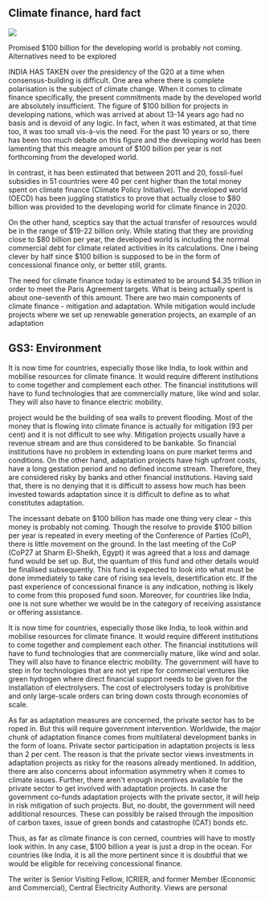 ## Climate finance, hard fact

![](_page_0_Picture_1.jpeg)

Promised \$100 billion for the developing world is probably not coming. Alternatives need to be explored

INDIA HAS TAKEN over the presidency of the G20 at a time when consensus-building is difficult. One area where there is complete polarisation is the subject of climate change. When it comes to climate finance specifically, the present commitments made by the developed world are absolutely insufficient. The figure of \$100 billion for projects in developing nations, which was arrived at about 13-14 years ago had no basis and is devoid of any logic. In fact, when it was estimated, at that time too, it was too small vis-à-vis the need. For the past 10 years or so, there has been too much debate on this figure and the developing world has been lamenting that this meagre amount of \$100 billion per year is not forthcoming from the developed world.

In contrast, it has been estimated that between 2011 and 20, fossil-fuel subsidies in 51 countries were 40 per cent higher than the total money spent on climate finance (Climate Policy Initiative). The developed world (OECD) has been juggling statistics to prove that actually close to \$80 billion was provided to the developing world for climate finance in 2020.

On the other hand, sceptics say that the actual transfer of resources would be in the range of \$19-22 billion only. While stating that they are providing close to \$80 billion per year, the developed world is including the normal commercial debt for climate related activities in its calculations. One i being clever by half since \$100 billion is supposed to be in the form of concessional finance only, or better still, grants.

The need for climate finance today is estimated to be around \$4.35 trillion in order to meet the Paris Agreement targets. What is being actually spent is about one-seventh of this amount. There are two main components of climate finance - mitigation and adaptation. While mitigation would include projects where we set up renewable generation projects, an example of an adaptation

## GS3: Environment

It is now time for countries, especially those like India, to look within and mobilise resources for climate finance. It would require different institutions to come together and complement each other. The financial institutions will have to fund technologies that are commercially mature, like wind and solar. They will also have to finance electric mobility.

project would be the building of sea walls to prevent flooding. Most of the money that is flowing into climate finance is actually for mitigation (93 per cent) and it is not difficult to see why. Mitigation projects usually have a revenue stream and are thus considered to be bankable. So financial institutions have no problem in extending loans on pure market terms and conditions. On the other hand, adaptation projects have high upfront costs, have a long gestation period and no defined income stream. Therefore, they are considered risky by banks and other financial institutions. Having said that, there is no denying that it is difficult to assess how much has been invested towards adaptation since it is difficult to define as to what constitutes adaptation.

The incessant debate on \$100 billion has made one thing very clear – this money is probably not coming. Though the resolve to provide \$100 billion per year is repeated in every meeting of the Conference of Parties (CoP), there is little movement on the ground. In the last meeting of the CoP (CoP27 at Sharm El-Sheikh, Egypt) it was agreed that a loss and damage fund would be set up. But, the quantum of this fund and other details would be finalised subsequently. This fund is expected to look into what must be done immediately to take care of rising sea levels, desertification etc. If the past experience of concessional finance is any indication, nothing is likely to come from this proposed fund soon. Moreover, for countries like India, one is not sure whether we would be in the category of receiving assistance or offering assistance.

It is now time for countries, especially those like India, to look within and mobilise resources for climate finance. It would require different institutions to come together and complement each other. The financial institutions will have to fund technologies that are commercially mature, like wind and solar. They will also have to finance electric mobility. The government will have to step in for technologies that are not yet ripe for commercial ventures like green hydrogen where direct financial support needs to be given for the installation of electrolysers. The cost of electrolysers today is prohibitive and only large-scale orders can bring down costs through economies of scale.

As far as adaptation measures are concerned, the private sector has to be roped in. But this will require government intervention. Worldwide, the major chunk of adaptation finance comes from multilateral development banks in the form of loans. Private sector participation in adaptation projects is less than 2 per cent. The reason is that the private sector views investments in adaptation projects as risky for the reasons already mentioned. In addition, there are also concerns about information asymmetry when it comes to climate issues. Further, there aren't enough incentives available for the private sector to get involved with adaptation projects. In case the government co-funds adaptation projects with the private sector, it will help in risk mitigation of such projects. But, no doubt, the government will need additional resources. These can possibly be raised through the imposition of carbon taxes, issue of green bonds and catastrophe (CAT) bonds etc.

Thus, as far as climate finance is con cerned, countries will have to mostly look within. In any case, \$100 billion a year is just a drop in the ocean. For countries like India, it is all the more pertinent since it is doubtful that we would be eligible for receiving concessional finance.

The writer is Senior Visiting Fellow, ICRIER, and former Member (Economic and Commercial), Central Electricity Authority. Views are personal